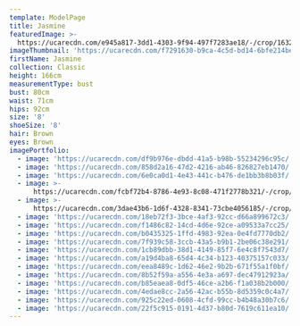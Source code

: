 ```yaml
---
template: ModelPage
title: Jasmine
featuredImage: >-
  https://ucarecdn.com/e945a817-3dd1-4303-9f94-497f7283ae18/-/crop/1632x996/0,0/-/preview/
imageThumbnail: 'https://ucarecdn.com/f7291630-b9ca-4c5d-bd14-6bfe214beed1/'
firstName: Jasmine
collection: Classic
height: 166cm
measurementType: bust
bust: 80cm
waist: 71cm
hips: 92cm
size: '8'
shoeSize: '8'
hair: Brown
eyes: Brown
imagePortfolio:
  - image: 'https://ucarecdn.com/df9b976e-dbdd-41a5-b98b-55234296c95c/'
  - image: 'https://ucarecdn.com/858d2a16-47d2-4216-ab46-826827eb1470/'
  - image: 'https://ucarecdn.com/6e0ca0d1-4e43-441c-b476-de1bb3b8b03f/'
  - image: >-
      https://ucarecdn.com/fcbf72b4-8786-4e93-8c08-471f2778b321/-/crop/1632x2050/0,399/-/preview/
  - image: >-
      https://ucarecdn.com/3dae43b6-1d6f-4328-8341-73cbe4056185/-/crop/1632x1997/0,452/-/preview/
  - image: 'https://ucarecdn.com/18eb72f3-3bce-4af3-92cc-d66a899672c3/'
  - image: 'https://ucarecdn.com/f1486c82-14cd-4d6e-92ce-a09533a7cc25/'
  - image: 'https://ucarecdn.com/b0435325-1ffd-4983-92ea-0e4fd7770db2/'
  - image: 'https://ucarecdn.com/7f939c58-3ccb-43a5-b9b1-2be06c38e291/'
  - image: 'https://ucarecdn.com/1cb89dbb-38d1-4149-85f7-6e4c8f7543d7/'
  - image: 'https://ucarecdn.com/a19d4ba8-65d4-4c34-b123-40375157c033/'
  - image: 'https://ucarecdn.com/eea8489c-1d62-46e2-9b2b-671f55a1f0bf/'
  - image: 'https://ucarecdn.com/8b52f59a-a556-4e3a-a697-dec47912923a/'
  - image: 'https://ucarecdn.com/b85eaea8-0df5-46ce-a2b6-f1a038b2b000/'
  - image: 'https://ucarecdn.com/4edae8cc-2a56-42ac-b55b-8d5359c0c4a7/'
  - image: 'https://ucarecdn.com/925c22ed-0608-4cfd-99cc-b4b48a30b7c6/'
  - image: 'https://ucarecdn.com/22f5c915-0191-4d37-b80d-7619c611ea10/'
---
```


